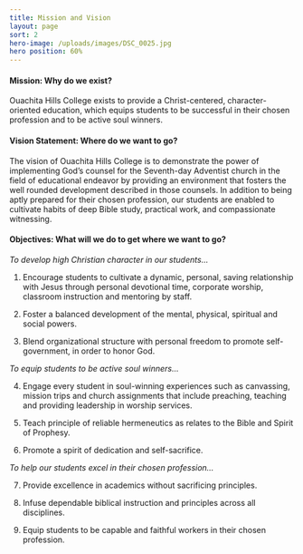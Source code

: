 ```yaml
---
title: Mission and Vision
layout: page
sort: 2
hero-image: /uploads/images/DSC_0025.jpg
hero position: 60%
---
```


#### Mission: Why do we exist?

Ouachita Hills College exists to provide a Christ-centered, character-oriented education, which
equips students to be successful in their chosen profession and to be active soul winners.

#### Vision Statement: Where do we want to go?
The vision of Ouachita Hills College is to demonstrate the power of implementing God’s counsel
for the Seventh-day Adventist church in the field of educational endeavor by providing an
environment that fosters the well rounded development described in those counsels. In
addition to being aptly prepared for their chosen profession, our students are enabled to
cultivate habits of deep Bible study, practical work, and compassionate witnessing.

#### Objectives: What will we do to get where we want to go?

*To develop high Christian character in our students…*

1. Encourage students to cultivate a dynamic, personal, saving relationship with Jesus
through personal devotional time, corporate worship, classroom instruction and
mentoring by staff.

2. Foster a balanced development of the mental, physical, spiritual and social powers.

3. Blend organizational structure with personal freedom to promote self-government, in
order to honor God.

*To equip students to be active soul winners…*

4. Engage every student in soul-winning experiences such as canvassing, mission trips and
church assignments that include preaching, teaching and providing leadership in
worship services.

5. Teach principle of reliable hermeneutics as relates to the Bible and Spirit of Prophesy.

6. Promote a spirit of dedication and self-sacrifice.

*To help our students excel in their chosen profession…*

7. Provide excellence in academics without sacrificing principles.

8. Infuse dependable biblical instruction and principles across all disciplines.

9. Equip students to be capable and faithful workers in their chosen profession.
